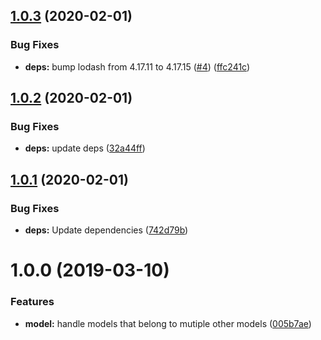 ## [1.0.3](https://github.com/phil-mitchell/objection-from-jsonschema/compare/v1.0.2...v1.0.3) (2020-02-01)


### Bug Fixes

* **deps:** bump lodash from 4.17.11 to 4.17.15 ([#4](https://github.com/phil-mitchell/objection-from-jsonschema/issues/4)) ([ffc241c](https://github.com/phil-mitchell/objection-from-jsonschema/commit/ffc241c0c9325886edb30a372677d37e9620fea7))

## [1.0.2](https://github.com/phil-mitchell/objection-from-jsonschema/compare/v1.0.1...v1.0.2) (2020-02-01)


### Bug Fixes

* **deps:** update deps ([32a44ff](https://github.com/phil-mitchell/objection-from-jsonschema/commit/32a44ff79b760e974efeeae9c9a17d076c982593))

## [1.0.1](https://github.com/phil-mitchell/objection-from-jsonschema/compare/v1.0.0...v1.0.1) (2020-02-01)


### Bug Fixes

* **deps:** Update dependencies ([742d79b](https://github.com/phil-mitchell/objection-from-jsonschema/commit/742d79ba9e1fbb03133425f38aa75f8ed30fc7d4))

# 1.0.0 (2019-03-10)


### Features

* **model:** handle models that belong to mutiple other models ([005b7ae](https://github.com/phil-mitchell/objection-from-jsonschema/commit/005b7ae))
